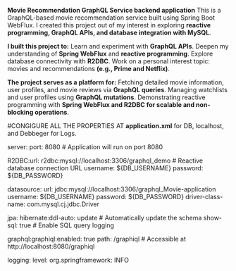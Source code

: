 **Movie Recommendation GraphQL Service backend application**
This is a GraphQL-based movie recommendation service built using Spring Boot WebFlux. 
I created this project out of my interest in exploring __reactive programming, GraphQL APIs, and database integration with MySQL__.

**I built this project to:**
Learn and experiment with __GraphQL APIs__.
Deepen my understanding of __Spring WebFlux__ and __reactive programming__.
Explore database connectivity with __R2DBC__.
Work on a personal interest topic: movies and recommendations __(e.g., Prime and Netflix)__.

**The project serves as a platform for:**
Fetching detailed movie information, user profiles, and movie reviews via __GraphQL queries__.
Managing watchlists and user profiles using __GraphQL mutations__.
Demonstrating reactive programming with __Spring WebFlux and R2DBC for scalable and non-blocking operations__.

#CONGIGURE ALL THE PROPERTIES AT __application.xml__ for DB, localhost, and Debbeger for Logs.

server: port: 8080 # Application will run on port 8080

R2DBC:url: r2dbc:mysql://localhost:3306/graphql_demo # Reactive database connection URL
      username: ${DB_USERNAME} 
      password: ${DB_PASSWORD} 

  datasource:
    url: jdbc:mysql://localhost:3306/graphql_Movie-application
    username: ${DB_USERNAME}
    password: ${DB_PASSWORD}
    driver-class-name: com.mysql.cj.jdbc.Driver
    
jpa:
    hibernate:ddl-auto: update # Automatically update the schema
    show-sql: true # Enable SQL query logging
    
graphql:graphiql:enabled: true
path: /graphiql # Accessible at http://localhost:8080/graphiql

logging: level: org.springframework: INFO
